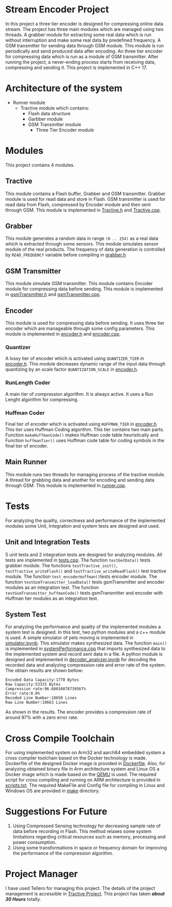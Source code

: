 # Stream Encoder Project
In this project a three tier encoder is designed for compressing online data stream. The project has three main modules which are managed using two threads. A grabber module for extracting some real data which is run without interruption and make some real data by predefined frequency. A GSM transmitter for sending data through GSM module. This module is run periodically and send produced data after encoding. An three tier encoder for compressing data which is run as a module of GSM transmitter. After running the project, a never-ending process starts from receiving data, compressing and sending it. This project is implemented in C++ 17.
# Architecture of the system
* Runner module
    * Tractive module which contains:
        * Flash data structure
        * Garbber module
        * GSM Transmitter module
            * Three Tier Encoder module            

# Modules
This project contains 4 modules.
## Tractive
This module contains a Flash buffer, Grabber and GSM transmitter. Grabber module is used for read data and store in Flash. GSM transmitter is used for read data from Flash, compressed by Encoder module and then sent through GSM. This module is implemented in [Tractive.h](code/include/tractive.h) and [Tractive.cpp](code/src/tractive.cpp).
## Grabber
This module generates a random data in range `(0 .. 254)` as a real data which is extracted through some sensors. This module simulates sensor module of the real products. The frequency of data generation is controlled by `READ_FREQUENCY` variable before compiling in [grabber.h](code/include/grabber.h) 
## GSM Transmitter
This module simulate GSM transmitter. This module contains Encoder module for compressing data before sending. This module is implemented in [gsmTransmitter.h](code/include/gsmTransmitter.h) and [gsmTransmitter.cpp](code/src/gsmTransmitter.cpp).

## Encoder
This module is used for compressing data before sending. It uses three tier encoder which are manageable through some config parameters. This module is implemented in [encoder.h](code/include/encoder.h) and [encoder.cpp](code/src/encoder.cpp).
### Quantizer
A lossy tier of encoder which is activated using `QUANTIZER_TIER` in [encoder.h](code/include/encoder.h). This module decreases dynamic range of the input data through quantizing by an scale factor `QUANTIZATION_SCALE` in [encoder.h](code/include/encoder.h).
### RunLength Coder
A main tier of compression algorithm. It is always active. It uses a Run Lenght algorithm for compressing.
### Huffman Coder
Final tier of encoder which is activated using `HUFFMAN_TIER` in [encoder.h](code/include/encoder.h). This tier uses Huffman Coding algorithm. This tier contains two main parts. Function `makeHuffmanCode()` makes Huffman code table heuristically and Function `huffmanTier()` uses Huffman code table for coding symbols in the final tier of encoder.
## Main Runner
This module runs two threads for managing process of the tractive module. A thread for grabbing data and another for encoding and sending data through GSM. This module is implemented in [runner.cpp](code/src/runner.cpp).
# Tests
For analyzing the quality, correctness and performance of the implemented modules some Unit, Integration and system tests are designed and used.
## Unit and Integration Tests
5 unit tests and 2 integration tests are designed for analyzing modules. All tests are implemented in [tests.cpp](test/unitTest/tests.cpp). The function `testGetData()` tests grabber module. The functions `testTractive_init()`, `testTractive_writeFlash()` and `testTractive_writeReadFlash()` test tractive module. The function `test_encoderHuffman()`tests encoder module. The function `testGsmTransmitter_loadData()` tests gsmTransmitter and encoder modules as an integration test. The function `testGsmTransmitter_huffmanCode()` tests gsmTransmitter and encoder with Huffman tier modules as an integration test.
## System Test
For analyzing the performance and quality of the implemented modules a system test is designed. In this test, two python modules and a c++ module is used. A simple simulator of pets moving is implemented in [simulator.ipynb](test/systemTest/simulator.ipynb). This simulator makes synthesized data. The function `main()` is implemented in [systemPerformance.cpp](test/systemTest/systemPerformance.cpp) that imports synthesized data to the implemented system and record sent data in a file. A python module is designed and implemented in [decoder_analyzer.ipynb](test/systemTest/decoder_analyzer.ipynb) for decoding the recorded data and analyzing compression rate and error rate of the system. The obtain results are shown bellow:

```
Encoded Data Capacity:1770 Bytes
Raw Capacity:53315 Bytes
Compression rate:96.68010878739567%
Error rate:0.0%
Decoded Line Number:10650 Lines
Raw Line Number:10663 Lines
```
As shown in the results. The encoder provides a compression rate of around 97% with a zero error rate.
# Cross Compile Toolchain
For using implemented system on Arm32 and aarch64 embedded system a cross compiler toolchain based on the Docker technology is made. Dockerfile of the designed Docker image is provided in [Dockerfile](make/docker/Dockerfile). Also, for analyzing obtained binary file in Arm architecture system and Linux OS a Docker image which is made based on the [QEMU](https://www.qemu.org) is used. The required script for cross compiling and running on ARM architecture is provided in [scripts.txt](make/docker/scripts.txt). The required MakeFile and Config file for compiling in Linux and Windows OS are provided in [make](make) directory.
# Suggestions For Future
1. Using Compressed Sensing technology for decreasing sample rate of data before recording in Flash. This method relaxes some system limitations regarding critical resources such as memory, processing and power consumption. 
2. Using some transformations in space or frequency domain for improving the performance of the compression algorithm.
# Project Manager
I have used Tellero for managing this project. The details of the project management is accessible in [Tractive Project](https://trello.com/b/naMmtn2e/tractive-project). This project has taken ***about 30 Hours*** totally.





